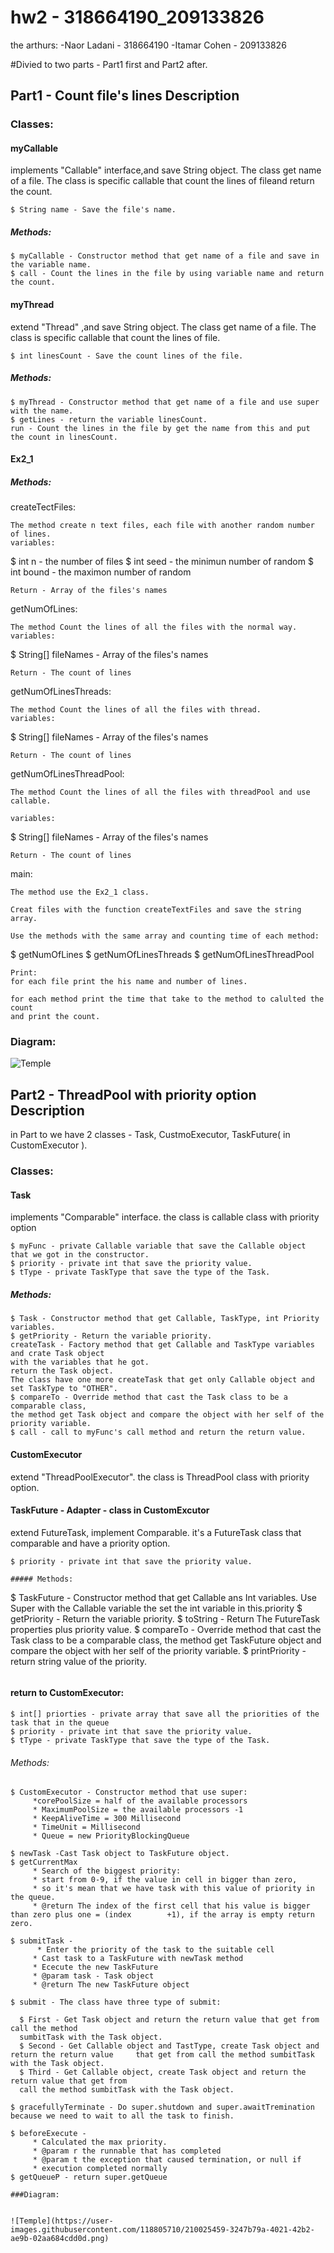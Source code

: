 # hw2 - 318664190_209133826

the arthurs:
-Naor Ladani - 318664190
-Itamar Cohen - 209133826

#Divied to two parts - Part1 first and Part2 after.

## Part1 - Count file's lines Description


### Classes:
#### myCallable
implements "Callable<Integer>" interface,and save String object.
The class get name of a file.
The class is specific callable that count the lines of fileand return the count.
```
$ String name - Save the file's name.
```

##### Methods:
```
$ myCallable - Constructor method that get name of a file and save in the variable name.
$ call - Count the lines in the file by using variable name and return the count.
```
#### myThread
extend "Thread" ,and save String object.
The class get name of a file.
The class is specific callable that count the lines of file.
```
$ int linesCount - Save the count lines of the file.
```

##### Methods:
```
$ myThread - Constructor method that get name of a file and use super with the name.
$ getLines - return the variable linesCount. 
run - Count the lines in the file by get the name from this and put the count in linesCount.
```
#### Ex2_1

##### Methods:

createTectFiles:
```
The method create n text files, each file with another random number of lines. 
variables:
```
$ int n - the number of files
$ int seed - the minimun number of random
$ int bound - the maximon number of random
```
Return - Array of the files's names
```

getNumOfLines:
```
The method Count the lines of all the files with the normal way.
variables:
```
$ String[] fileNames - Array of the files's names
```
Return - The count of lines
```

getNumOfLinesThreads:
```
The method Count the lines of all the files with thread.
variables:
```
$ String[] fileNames - Array of the files's names
```
Return - The count of lines
```

getNumOfLinesThreadPool:
```
The method Count the lines of all the files with threadPool and use callable.

variables:
```
$ String[] fileNames - Array of the files's names
```
Return - The count of lines
```

main:
```
The method use the Ex2_1 class.

Creat files with the function createTextFiles and save the string array.

Use the methods with the same array and counting time of each method:

```
$ getNumOfLines
$ getNumOfLinesThreads
$ getNumOfLinesThreadPool
```
Print:
for each file print the his name and number of lines.

for each method print the time that take to the method to calulted the count
and print the count.
```

### Diagram:


![Temple](https://user-images.githubusercontent.com/118805710/210025459-3247b79a-4021-42b2-ae9b-02aa684cdd0d.png)
## Part2 - ThreadPool with priority option Description

in Part to we have 2 classes - Task, CustmoExecutor, TaskFuture( in CustomExecutor ).

### Classes:

#### Task
implements "Comparable" interface.
 the class is callable class with priority option

```
$ myFunc - private Callable variable that save the Callable object that we got in the constructor.
$ priority - private int that save the priority value.
$ tType - private TaskType that save the type of the Task.

```
##### Methods:
```
$ Task - Constructor method that get Callable, TaskType, int Priority variables.
$ getPriority - Return the variable priority.
createTask - Factory method that get Callable and TaskType variables and crate Task object 
with the variables that he got.
return the Task object.
The class have one more createTask that get only Callable object and set TaskType to "OTHER".
$ compareTo - Override method that cast the Task class to be a comparable class,
the method get Task object and compare the object with her self of the priority variable.
$ call - call to myFunc's call method and return the return value.
```

#### CustomExecutor
extend "ThreadPoolExecutor".
 the class is ThreadPool class with priority option.
 
 #### TaskFuture - Adapter  - class in CustomExcutor
 extend FutureTask, implement Comparable.
 it's a FutureTask class that comparable and have a priority option.
 
 ```
$ priority - private int that save the priority value.

##### Methods:
```
$ TaskFuture - Constructor method that get Callable ans Int variables.
Use Super with the Callable variable
the set the int variable in this.priority 
$ getPriority - Return the variable priority.
$ toString - Return The FutureTask properties plus priority value.
$ compareTo - Override method that cast the Task class to be a comparable class,
the method get TaskFuture object and compare the object with her self of the priority variable.
$ printPriority - return string value of the priority.
```
```

#### return to CustomExecutor:

```
$ int[] priorties - private array that save all the priorities of the task that in the queue
$ priority - private int that save the priority value.
$ tType - private TaskType that save the type of the Task.

```
###### Methods:
```
$ CustomExecutor - Constructor method that use super:
     *corePoolSize = half of the available processors
     * MaximumPoolSize = the available processors -1
     * KeepAliveTime = 300 Millisecond
     * TimeUnit = Millisecond
     * Queue = new PriorityBlockingQueue
     
$ newTask -Cast Task object to TaskFuture object.
$ getCurrentMax   
     * Search of the biggest priority:
     * start from 0-9, if the value in cell in bigger than zero,
     * so it's mean that we have task with this value of priority in the queue.
     * @return The index of the first cell that his value is bigger than zero plus one = (index        +1), if the array is empty return zero.
     
$ submitTask -
      * Enter the priority of the task to the suitable cell
     * Cast task to a TaskFuture with newTask method
     * Ececute the new TaskFuture
     * @param task - Task object
     * @return The new TaskFuture object

$ submit - The class have three type of submit:

  $ First - Get Task object and return the return value that get from call the method 
  sumbitTask with the Task object.
  $ Second - Get Callable object and TastType, create Task object and return the return value     that get from call the method sumbitTask with the Task object.
  $ Third - Get Callable object, create Task object and return the return value that get from
  call the method sumbitTask with the Task object.

$ gracefullyTerminate - Do super.shutdown and super.awaitTremination because we need to wait to all the task to finish.

$ beforeExecute -  
     * Calculated the max priority.
     * @param r the runnable that has completed
     * @param t the exception that caused termination, or null if
     * execution completed normally
$ getQueueP - return super.getQueue

###Diagram:


![Temple](https://user-images.githubusercontent.com/118805710/210025459-3247b79a-4021-42b2-ae9b-02aa684cdd0d.png)
